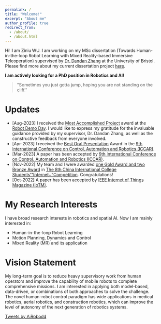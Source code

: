 ```yaml
---
permalink: /
title: "Welcome!"
excerpt: "About me"
author_profile: true
redirect_from: 
  - /about/
  - /about.html
---
```


Hi! I am Ziniu WU. I am working on my MSc dissertation (Towards Human-in-the-loop Robot Learning with Mixed Reality-based Immersive Teleoperation) supervised by [Dr. Dandan Zhang](https://www.intelligentrobotics-acrossscales.com/about) at the University of Bristol. Please find more about my current dissertation project [here](https://robodd.github.io/site/research/).

**I am actively looking for a PhD position in Robotics and AI!**

> "Sometimes you just gotta jump, hoping you are not standing on the cliff."


Updates
======
<!--
* [Aug-2023] A paper has been accepted by IEEE Robotics and Automation Letters
-->
* [Aug-2023] I received the [Most Accomplished Project]() award at the [Robot Demo Day](). I would like to express my gratitude for the invaluable guidance provided by my supervisor, Dr. Dandan Zhang, as well as the constructive feedback from everyone involved.
* [Apr-2023] I received the [Best Oral Presentation]() Award in the [9th International Conference on Control, Automation and Robotics (ICCAR)](http://www.iccar.org/).
* [Mar-2023] A paper has been accepted by [9th International Conference on Control, Automation and Robotics (ICCAR)](http://www.iccar.org/).
* [Nov-2022] My team and I were awarded [one Gold Award and two Bronze Award](https://cy.ncss.cn/information/2c93f4c682872dbb01849802948e17dd?jump_from=1_05_37_01) in [The 8th China International College Students'"Internet+"Competition](https://cy.ncss.cn/en/). Congratulations!
* [Oct-2022] A paper has been accepted by [IEEE Internet of Things Magazine (IoTM)](https://www.comsoc.org/publications/magazines/ieee-internet-things-magazine).



My Research Interests
======

I have broad research interests in robotics and spatial AI. Now I am mainly interested in:

* Human-in-the-loop Robot Learning
* Motion Planning, Dynamics and Control
* Mixed Reality (MR) and its application

<!-- <img src='/site/images/my-research-area.drawio.png' width = "50%" align=center> -->



Vision Statement
======

My long-term goal is to reduce heavy supervisory work from human operators and improve the capability of mobile robots to complete comprehensive missions. I am interested in applying both model-based, data-driven, or combinations of both approaches to solve the challenge. The novel human-robot control paradigm has wide applications in medical robotics, aerial robotics, and construction robotics, which can improve the level of autonomy of the next generation of robotics systems.


<a class="twitter-timeline" href="https://twitter.com/AiRobodd?ref_src=twsrc%5Etfw">Tweets by AiRobodd</a> <script async src="https://platform.twitter.com/widgets.js" charset="utf-8"></script>


<script type="text/javascript" id="clustrmaps" src="//clustrmaps.com/map_v2.js?d=RPfbbIqs_MBem0fzm-R41LIR6jTAVqJJGkqSFN8qWFs&cl=ffffff&w=a"></script>

